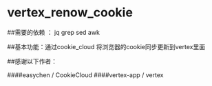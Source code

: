 # vertex_renow_cookie

##需要的依赖 ： jq grep sed awk

##基本功能：通过cookie_cloud 将浏览器的cookie同步更新到vertex里面

##感谢以下作者：

####easychen / CookieCloud
####vertex-app / vertex